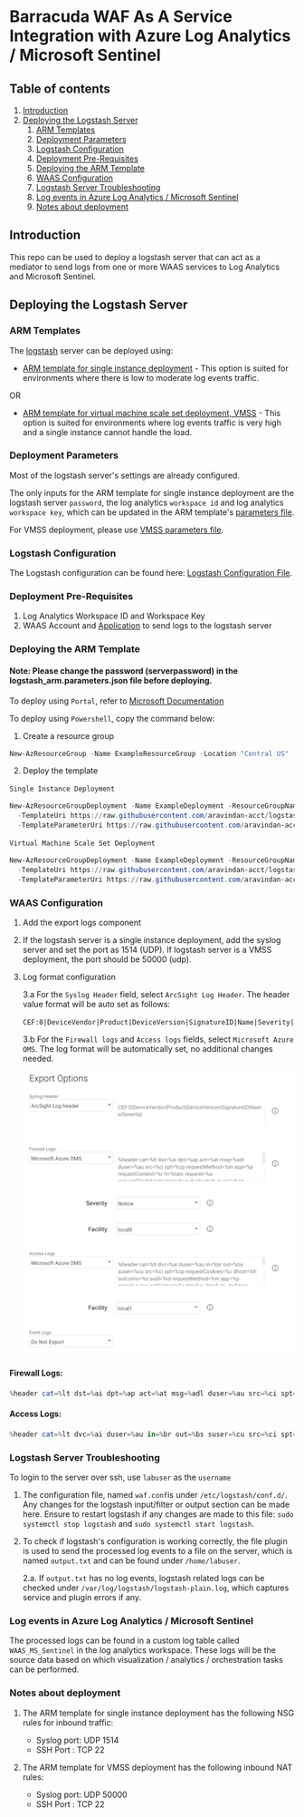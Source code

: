 # Barracuda WAF As A Service Integration with Azure Log Analytics / Microsoft Sentinel

## Table of contents
1. [Introduction](#introduction)
2. [Deploying the Logstash Server](#deploying-the-logstash-server)
    1. [ARM Templates](#arm-templates)
    2. [Deployment Parameters](#deployment-parameters)
    3. [Logstash Configuration](#logstash-configuration)
    4. [Deployment Pre-Requisites](#deployment-pre-requisites)
    5. [Deploying the ARM Template](#deploying-the-arm-template)
    6. [WAAS Configuration](#waas-configuration)
    7. [Logstash Server Troubleshooting](#logstash-server-troubleshooting)
    8. [Log events in Azure Log Analytics / Microsoft Sentinel](#log-events-in-azure-log-analytics--microsoft-sentinel)
    9. [Notes about deployment](#notes-about-deployment)
## Introduction
This repo can be used to deploy a logstash server that can act as a mediator to send logs from one or more WAAS services to Log Analytics and Microsoft Sentinel.

## Deploying the Logstash Server

### ARM Templates

The [logstash](https://www.elastic.co/guide/en/logstash/current/introduction.html) server can be deployed using:
-   [ARM template for single instance deployment](https://raw.githubusercontent.com/aravindan-acct/logstash_arm/main/logstash_arm.json) - This option is suited for environments where there is low to moderate log events traffic.

OR

-   [ARM template for virtual machine scale set deployment, VMSS](https://raw.githubusercontent.com/aravindan-acct/logstash_arm/main/vmss/logstash_arm_vmss.json) - This option is suited for environments where log events traffic is very high and a single instance cannot handle the load.

### Deployment Parameters

Most of the logstash server's settings are already configured. 

The only inputs for the ARM template for single instance deployment are the logstash server `password`, the log analytics `workspace id` and log analytics `workspace key`, which can be updated in the ARM template's [parameters file](https://raw.githubusercontent.com/aravindan-acct/logstash_arm/main/logstash_arm.parameters.json).

For VMSS deployment, please use [VMSS parameters file](https://raw.githubusercontent.com/aravindan-acct/logstash_arm/main/vmss/logstash_arm_vmss.parameters.json).

### Logstash Configuration

The Logstash configuration can be found here: [Logstash Configuration File](https://github.com/aravindan-acct/logstash_arm/blob/main/scripts/waf.conf). 

### Deployment Pre-Requisites

1. Log Analytics Workspace ID and Workspace Key
2. WAAS Account and [Application](https://campus.barracuda.com/doc/77399164/) to send logs to the logstash server

### Deploying the ARM Template

#### Note: Please change the password (serverpassword) in the logstash_arm.parameters.json file before deploying.

To deploy using `Portal`, refer to [Microsoft Documentation](https://learn.microsoft.com/en-us/azure/azure-resource-manager/templates/deploy-portal)

To deploy using `Powershell`, copy the command below:

1. Create a resource group

```powershell
New-AzResourceGroup -Name ExampleResourceGroup -Location "Central US"
```

2. Deploy the template

`Single Instance Deployment`

```powershell
New-AzResourceGroupDeployment -Name ExampleDeployment -ResourceGroupName ExampleResourceGroup `
  -TemplateUri https://raw.githubusercontent.com/aravindan-acct/logstash_arm/main/logstash_arm.json `
  -TemplateParameterUri https://raw.githubusercontent.com/aravindan-acct/logstash_arm/main/logstash_arm.parameters.json
```

`Virtual Machine Scale Set Deployment`

```powershell
New-AzResourceGroupDeployment -Name ExampleDeployment -ResourceGroupName ExampleResourceGroup `
  -TemplateUri https://raw.githubusercontent.com/aravindan-acct/logstash_arm/main/vmss/logstash_arm_vmss.json `
  -TemplateParameterUri https://raw.githubusercontent.com/aravindan-acct/logstash_arm/main/vmss/logstash_arm_vmss.parameters.json
```

### WAAS Configuration
1. Add the export logs component
2. If the logstash server is a single instance deployment, add the syslog server and set the port as 1514 (UDP). If logstash server is a VMSS deployment, the port should be 50000 (udp).
3. Log format configuration

    3.a For the `Syslog Header` field, select `ArcSight Log Header`. The header value format will be auto set as follows:

    ```CEF:0|DeviceVendor|Product|DeviceVersion|SignatureID|Name|Severity|```

    3.b For the `Firewall logs` and `Access logs` fields, select `Microsoft Azure OMS`. The log format will be automatically set, no additional changes needed.


   ![alt text](https://github.com/aravindan-acct/logstash_arm/blob/main/images/waas_export_logs.png?raw=true)

#### Firewall Logs:
    
```powershell 
%header cat=%lt dst=%ai dpt=%ap act=%at msg=%adl duser=%au src=%ci spt=%cp requestMethod=%m app=%p requestContext=%r rt=%tarc request=%u requestClientApplication=%ua dvchost=%un cn2=%pp cn2Label=ProxyPort cs1=%ri cs1Label=RuleID cs2=%fa cs2Label=FollowUpAction cs3=%rt cs3Label=RuleType cs4=%ag cs4Label=AttackGroup cs5=%px cs5Label=ProxyIP cs6=%sid cs6Label=SessionID destinationServiceName=%sn
```


#### Access Logs:

```powershell
%header cat=%lt dvc=%ai duser=%au in=%br out=%bs suser=%cu src=%ci spt=%cp requestCookies=%c dhost=%h outcome=%s suid=%id requestMethod=%m app=%p msg=%q requestContext=%r dst=%si dpt=%sp  rt=%tarc request=%u requestClientApplication=%ua dvchost=%un cs1Label=ClientType cs1=%ct cs2Label=Protected cs2=%pf cs3Label=ProxyIP cs3=%px cs4Label=ProfileMatched cs4=%pmf cs6Label=WFMatched cs6=%wmf cn1Label=ServicePort cn1=%ap cn2Label=CacheHit cn2=%ch cn3Label=ProxyPort cn3=%pp flexNumber1Label=ServerTime(ms) flexNumber1=%st flexNumber2Label=TimeTaken(ms) flexNumber2=%tt flexString1Label=ProtocolVersion flexString1=%v BarracudaWafCustomHeader1=%cs1 BarracudaWafCustomHeader2=%cs2 BarracudaWafCustomHeader3=%cs3 BarracudaWafResponseType=%rtf BarracudaWafSessionID=%sid destinationServiceName=%sn
```


### Logstash Server Troubleshooting

To login to the server over ssh, use `labuser` as the `username`

1. The configuration file, named `waf.conf`is under `/etc/logstash/conf.d/`. Any changes for the logstash input/filter or output section can be made here. Ensure to restart logstash if any changes are made to this file: `sudo systemctl stop logstash` and `sudo systemctl start logstash`.

2. To check if logstash's configuration is working correctly, the file plugin is used to send the processed log events to a file on the server, which is named `output.txt` and can be found under `/home/labuser`.

    2.a. If `output.txt` has no log events, logstash related logs can be checked under `/var/log/logstash/logstash-plain.log`, which captures service and plugin errors if any.

### Log events in Azure Log Analytics / Microsoft Sentinel

The processed logs can be found in a custom log table called `WAAS_MS_Sentinel` in the log analytics workspace. These logs will be the source data based on which visualization / analytics / orchestration tasks can be performed.

### Notes about deployment 

1. The ARM template for single instance deployment has the following NSG rules for inbound traffic: 
    - Syslog port: UDP 1514
    - SSH Port : TCP 22 

2. The ARM template for VMSS deployment has the following inbound NAT rules: 
    - Syslog port: UDP 50000
    - SSH Port : TCP 22 
